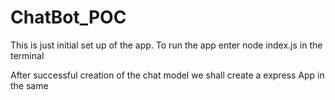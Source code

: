 # ChatBot_POC

This is just initial set up of the app.
To run the app enter node index.js in the terminal

After successful creation of the chat model we shall create a express App in the same

